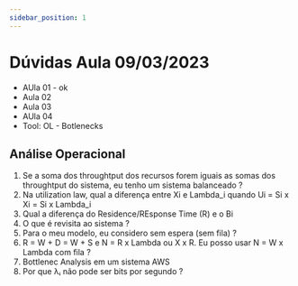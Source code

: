 ```yaml
---
sidebar_position: 1
---
```


# Dúvidas Aula 09/03/2023

- AUla 01 - ok
- Aula 02
- Aula 03
- AUla 04
- Tool: OL - Botlenecks

## Análise Operacional

1. Se a soma dos throughtput dos recursos forem iguais as somas dos throughtput do sistema, eu tenho um sistema balanceado ?
2. Na utilization law, qual a diferença entre Xi e Lambda_i quando Ui = Si x Xi = Si x Lambda_i
3. Qual a diferença do Residence/REsponse Time (R) e o Bi
4. O que é revisita ao sistema ?
5. Para o meu modelo, eu considero sem espera (sem fila) ?
6. R = W + D = W + S e N = R x Lambda ou X x R. Eu posso usar N = W x Lambda com fila ?
7. Bottlenec Analysis em um sistema AWS
8. Por que λᵢ não pode ser bits por segundo ?